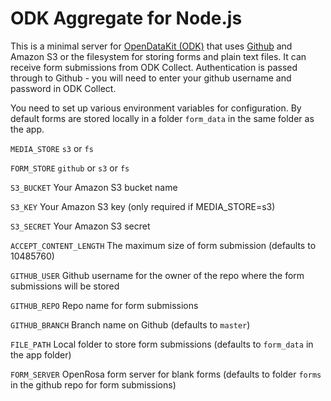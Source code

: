 ODK Aggregate for Node.js
=============

This is a minimal server for [OpenDataKit (ODK)](http://www.opendatakit.org/) that uses [Github](http://github.com/) and Amazon S3 or the filesystem for storing forms and plain text files. It can receive form submissions from ODK Collect. Authentication is passed through to Github - you will need to enter your github username and password in ODK Collect.

You need to set up various environment variables for configuration. By default forms are stored locally in a folder `form_data` in the same folder as the app.

`MEDIA_STORE` `s3` or `fs`

`FORM_STORE` `github` or `s3` or `fs`

`S3_BUCKET` Your Amazon S3 bucket name

`S3_KEY` Your Amazon S3 key (only required if MEDIA_STORE=s3)

`S3_SECRET` Your Amazon S3 secret

`ACCEPT_CONTENT_LENGTH` The maximum size of form submission (defaults to 10485760)

`GITHUB_USER` Github username for the owner of the repo where the form submissions will be stored

`GITHUB_REPO` Repo name for form submissions

`GITHUB_BRANCH` Branch name on Github (defaults to `master`)

`FILE_PATH` Local folder to store form submissions (defaults to `form_data` in the app folder)

`FORM_SERVER` OpenRosa form server for blank forms (defaults to folder `forms` in the github repo for form submissions)
